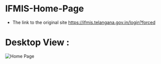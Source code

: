 # IFMIS-Home-Page

- The link to the original site 
         https://ifmis.telangana.gov.in/login?forced

# Desktop View :

![Home Page](https://github.com/RAMAKRISHNA1009/IFMIS-Home-Page/assets/95414437/c1b27721-5aaa-4fdd-8b1c-b27c5fb4dbe4)
